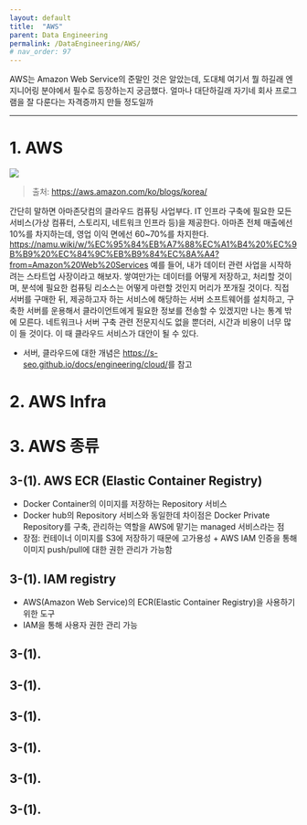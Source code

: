 ```yaml
---
layout: default
title:  "AWS"
parent: Data Engineering
permalink: /DataEngineering/AWS/
# nav_order: 97
---
```


AWS는 Amazon Web Service의 준말인 것은 알았는데, 도대체 여기서 뭘 하길래 엔지니어링 분야에서 필수로 등장하는지 궁금했다. 얼마나 대단하길래 자기네 회사 프로그램을 잘 다룬다는 자격증까지 만들 정도일까

***

# 1. AWS

![](https://s-seo.github.io/assets/images/post_aws_1.PNG) 
> 출처: <https://aws.amazon.com/ko/blogs/korea/>

간단히 말하면 아마존닷컴의 클라우드 컴퓨팅 사업부다. IT 인프라 구축에 필요한 모든 서비스(가상 컴퓨터, 스토리지, 네트워크 인프라 등)을 제공한다. 아마존 전체 매출에선 10%를 차지하는데, 영업 이익 면에선 60~70%를 차지한다. <https://namu.wiki/w/%EC%95%84%EB%A7%88%EC%A1%B4%20%EC%9B%B9%20%EC%84%9C%EB%B9%84%EC%8A%A4?from=Amazon%20Web%20Services> 예를 들어, 내가 데이터 관련 사업을 시작하려는 스타트업 사장이라고 해보자. 쌓여만가는 데이터를 어떻게 저장하고, 처리할 것이며, 분석에 필요한 컴퓨팅 리소스는 어떻게 마련할 것인지 머리가 쪼개질 것이다. 직접 서버를 구매한 뒤, 제공하고자 하는 서비스에 해당하는 서버 소프트웨어를 설치하고, 구축한 서버를 운용해서 클라이언트에게 필요한 정보를 전송할 수 있겠지만 나는 통계 밖에 모른다. 네트워크나 서버 구축 관련 전문지식도 없을 뿐더러, 시간과 비용이 너무 많이 들 것이다. 이 때 클라우드 서비스가 대안이 될 수 있다. 

* 서버, 클라우드에 대한 개념은 <https://s-seo.github.io/docs/engineering/cloud/>를 참고



# 2. AWS Infra





# 3. AWS 종류


## 3-(1). AWS ECR (Elastic Container Registry)

- Docker Container의 이미지를 저장하는 Repository 서비스
- Docker hub의 Repository 서비스와 동일한데 차이점은 Docker Private Repository를 구축, 관리하는 역할을 AWS에 맡기는 managed 서비스라는 점
- 장점: 컨테이너 이미지를 S3에 저장하기 때문에 고가용성 + AWS IAM 인증을 통해 이미지 push/pull에 대한 권한 관리가 가능함

## 3-(1). IAM registry

- AWS(Amazon Web Service)의 ECR(Elastic Container Registry)을 사용하기 위한 도구
- IAM을 통해 사용자 권한 관리 가능

## 3-(1).

## 3-(1).

## 3-(1).

## 3-(1).

## 3-(1).

## 3-(1).






